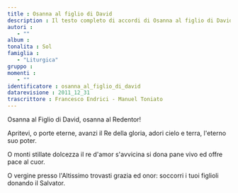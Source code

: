 ```yaml
--- 
title : Osanna al figlio di David
description : Il testo completo di accordi di Osanna al figlio di David. Inseriscila nel tuo canzoniere!
autori : 
   - ""
album : 
tonalita : Sol
famiglia : 
   - "Liturgica"
gruppo : 
momenti : 
   - ""
identificatore : osanna_al_figlio_di_david
datarevisione : 2011_12_31
trascrittore : Francesco Endrici - Manuel Toniato
--- 
```




Osanna al Figlio di David, osanna al Redentor!


Apritevi, o porte eterne, avanzi il Re della gloria,
adori cielo e terra, l'eterno suo poter.


O monti stillate dolcezza il re d'amor s'avvicina
si dona pane vivo ed offre pace al cuor.


O vergine presso l'Altissimo trovasti grazia ed onor:
soccorri i tuoi figlioli donando il Salvator.


